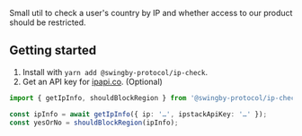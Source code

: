 Small util to check a user's country by IP and whether access to our product should be restricted.

## Getting started

1. Install with `yarn add @swingby-protocol/ip-check`.
2. Get an API key for [ipapi.co](https://ipapi.co). (Optional)

```ts
import { getIpInfo, shouldBlockRegion } from '@swingby-protocol/ip-check';

const ipInfo = await getIpInfo({ ip: '…', ipstackApiKey: '…' });
const yesOrNo = shouldBlockRegion(ipInfo);
```
